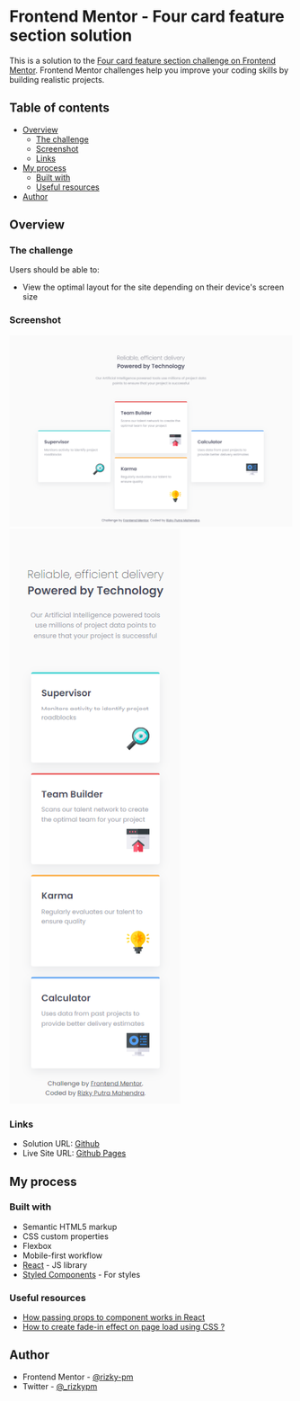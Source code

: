 # Frontend Mentor - Four card feature section solution

This is a solution to the [Four card feature section challenge on Frontend Mentor](https://www.frontendmentor.io/challenges/four-card-feature-section-weK1eFYK). Frontend Mentor challenges help you improve your coding skills by building realistic projects.

## Table of contents

-   [Overview](#overview)
    -   [The challenge](#the-challenge)
    -   [Screenshot](#screenshot)
    -   [Links](#links)
-   [My process](#my-process)
    -   [Built with](#built-with)
    -   [Useful resources](#useful-resources)
-   [Author](#author)

## Overview

### The challenge

Users should be able to:

-   View the optimal layout for the site depending on their device's screen size

### Screenshot

![Desktop Design](./result_screenshots/design-desktop.png)
![Mobile Design](./result_screenshots/mobile-desktop.png)

### Links

-   Solution URL: [Github](https://github.com/rizky-pm/fm_four-card-feature-section)
-   Live Site URL: [Github Pages](https://rizky-pm.github.io/fm_four-card-feature-section/)

## My process

### Built with

-   Semantic HTML5 markup
-   CSS custom properties
-   Flexbox
-   Mobile-first workflow
-   [React](https://reactjs.org/) - JS library
-   [Styled Components](https://styled-components.com/) - For styles

### Useful resources

-   [How passing props to component works in React](https://blog.logrocket.com/the-beginners-guide-to-mastering-react-props-3f6f01fd7099/)
-   [How to create fade-in effect on page load using CSS ?](https://www.geeksforgeeks.org/how-to-create-fade-in-effect-on-page-load-using-css/)

## Author

-   Frontend Mentor - [@rizky-pm](https://www.frontendmentor.io/profile/rizky-pm)
-   Twitter - [@\_rizkypm](https://twitter.com/_rizkypm)
